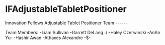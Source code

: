 # IFAdjustableTabletPositioner
Innovation Fellows Adjustable Tablet Positioner Team ------

Team Members:
-Liam Sullivan
-Garrett DeLang :)
-Haley Czerwinski
-AnAn Yu-
-Hashir Awan
-Athaxes Alexandre -$-
